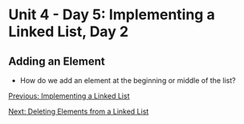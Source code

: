 # Unit 4 - Day 5: Implementing a Linked List, Day 2

## Adding an Element
  * How do we add an element at the beginning or middle of the list?
  
[Previous: Implementing a Linked List](day4.md)

[Next: Deleting Elements from a Linked List](homework.md)
